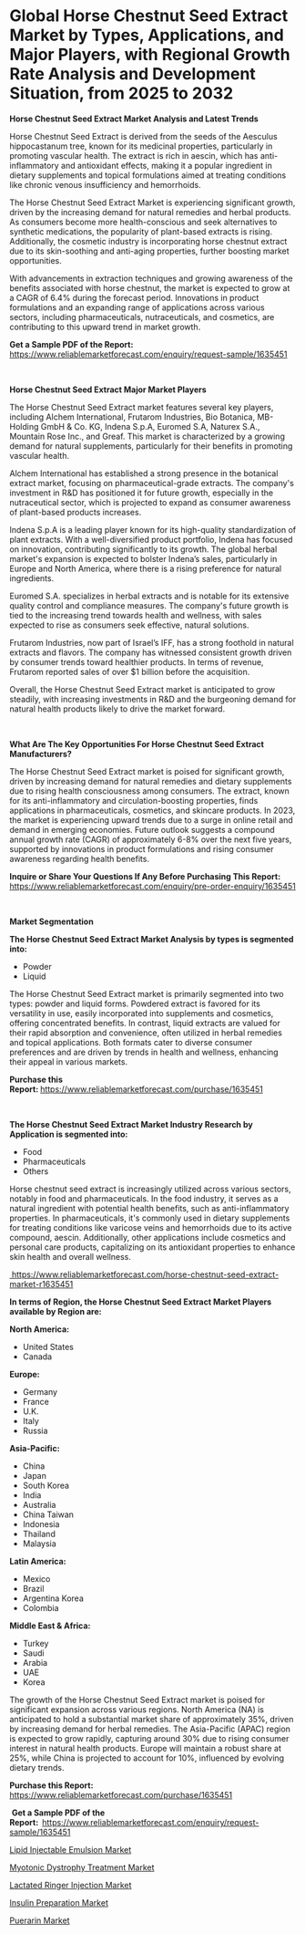<p><h1>Global Horse Chestnut Seed Extract Market by Types, Applications, and Major Players, with Regional Growth Rate Analysis and Development Situation, from 2025 to 2032</h1></p><p><strong>Horse Chestnut Seed Extract Market Analysis and Latest Trends</strong></p>
<p><p>Horse Chestnut Seed Extract is derived from the seeds of the Aesculus hippocastanum tree, known for its medicinal properties, particularly in promoting vascular health. The extract is rich in aescin, which has anti-inflammatory and antioxidant effects, making it a popular ingredient in dietary supplements and topical formulations aimed at treating conditions like chronic venous insufficiency and hemorrhoids.</p><p>The Horse Chestnut Seed Extract Market is experiencing significant growth, driven by the increasing demand for natural remedies and herbal products. As consumers become more health-conscious and seek alternatives to synthetic medications, the popularity of plant-based extracts is rising. Additionally, the cosmetic industry is incorporating horse chestnut extract due to its skin-soothing and anti-aging properties, further boosting market opportunities.</p><p>With advancements in extraction techniques and growing awareness of the benefits associated with horse chestnut, the market is expected to grow at a CAGR of 6.4% during the forecast period. Innovations in product formulations and an expanding range of applications across various sectors, including pharmaceuticals, nutraceuticals, and cosmetics, are contributing to this upward trend in market growth.</p></p>
<p><strong>Get a Sample PDF of the Report:&nbsp;</strong> <a href="https://www.reliablemarketforecast.com/enquiry/request-sample/1635451?utm_campaign=1875&utm_medium=2&utm_source=Github&utm_content=ia&utm_term=08032025&utm_id=horse-chestnut-seed-extract">https://www.reliablemarketforecast.com/enquiry/request-sample/1635451</a></p>
<p>&nbsp;</p>
<p><strong>Horse Chestnut Seed Extract Major Market Players</strong></p>
<p><p>The Horse Chestnut Seed Extract market features several key players, including Alchem International, Frutarom Industries, Bio Botanica, MB-Holding GmbH & Co. KG, Indena S.p.A, Euromed S.A, Naturex S.A., Mountain Rose Inc., and Greaf. This market is characterized by a growing demand for natural supplements, particularly for their benefits in promoting vascular health.</p><p>Alchem International has established a strong presence in the botanical extract market, focusing on pharmaceutical-grade extracts. The company's investment in R&D has positioned it for future growth, especially in the nutraceutical sector, which is projected to expand as consumer awareness of plant-based products increases.</p><p>Indena S.p.A is a leading player known for its high-quality standardization of plant extracts. With a well-diversified product portfolio, Indena has focused on innovation, contributing significantly to its growth. The global herbal market's expansion is expected to bolster Indena’s sales, particularly in Europe and North America, where there is a rising preference for natural ingredients.</p><p>Euromed S.A. specializes in herbal extracts and is notable for its extensive quality control and compliance measures. The company's future growth is tied to the increasing trend towards health and wellness, with sales expected to rise as consumers seek effective, natural solutions.</p><p>Frutarom Industries, now part of Israel’s IFF, has a strong foothold in natural extracts and flavors. The company has witnessed consistent growth driven by consumer trends toward healthier products. In terms of revenue, Frutarom reported sales of over $1 billion before the acquisition.</p><p>Overall, the Horse Chestnut Seed Extract market is anticipated to grow steadily, with increasing investments in R&D and the burgeoning demand for natural health products likely to drive the market forward.</p></p>
<p>&nbsp;</p>
<p><strong>What Are The Key Opportunities For Horse Chestnut Seed Extract Manufacturers?</strong></p>
<p><p>The Horse Chestnut Seed Extract market is poised for significant growth, driven by increasing demand for natural remedies and dietary supplements due to rising health consciousness among consumers. The extract, known for its anti-inflammatory and circulation-boosting properties, finds applications in pharmaceuticals, cosmetics, and skincare products. In 2023, the market is experiencing upward trends due to a surge in online retail and demand in emerging economies. Future outlook suggests a compound annual growth rate (CAGR) of approximately 6-8% over the next five years, supported by innovations in product formulations and rising consumer awareness regarding health benefits.</p></p>
<p><strong>Inquire or Share Your Questions If Any Before Purchasing This Report:</strong> <a href="https://www.reliablemarketforecast.com/enquiry/pre-order-enquiry/1635451?utm_campaign=1875&utm_medium=2&utm_source=Github&utm_content=ia&utm_term=08032025&utm_id=horse-chestnut-seed-extract">https://www.reliablemarketforecast.com/enquiry/pre-order-enquiry/1635451</a></p>
<p>&nbsp;</p>
<p><strong>Market Segmentation</strong></p>
<p><strong>The Horse Chestnut Seed Extract Market Analysis by types is segmented into:</strong></p>
<p><ul><li>Powder</li><li>Liquid</li></ul></p>
<p><p>The Horse Chestnut Seed Extract market is primarily segmented into two types: powder and liquid forms. Powdered extract is favored for its versatility in use, easily incorporated into supplements and cosmetics, offering concentrated benefits. In contrast, liquid extracts are valued for their rapid absorption and convenience, often utilized in herbal remedies and topical applications. Both formats cater to diverse consumer preferences and are driven by trends in health and wellness, enhancing their appeal in various markets.</p></p>
<p><strong>Purchase this Report:&nbsp;</strong><a href="https://www.reliablemarketforecast.com/purchase/1635451?utm_campaign=1875&utm_medium=2&utm_source=Github&utm_content=ia&utm_term=08032025&utm_id=horse-chestnut-seed-extract">https://www.reliablemarketforecast.com/purchase/1635451</a></p>
<p>&nbsp;</p>
<p><strong>The Horse Chestnut Seed Extract Market Industry Research by Application is segmented into:</strong></p>
<p><ul><li>Food</li><li>Pharmaceuticals</li><li>Others</li></ul></p>
<p><p>Horse chestnut seed extract is increasingly utilized across various sectors, notably in food and pharmaceuticals. In the food industry, it serves as a natural ingredient with potential health benefits, such as anti-inflammatory properties. In pharmaceuticals, it's commonly used in dietary supplements for treating conditions like varicose veins and hemorrhoids due to its active compound, aescin. Additionally, other applications include cosmetics and personal care products, capitalizing on its antioxidant properties to enhance skin health and overall wellness.</p></p>
<p><a href="https://www.reliablemarketforecast.com/horse-chestnut-seed-extract-market-r1635451?utm_campaign=1875&utm_medium=2&utm_source=Github&utm_content=ia&utm_term=08032025&utm_id=horse-chestnut-seed-extract">&nbsp;https://www.reliablemarketforecast.com/horse-chestnut-seed-extract-market-r1635451</a></p>
<p><strong>In terms of Region, the Horse Chestnut Seed Extract Market Players available by Region are:</strong></p>
<p>
    <p> <strong> North America: </strong>
        <ul>
            <li>United States</li>
            <li>Canada</li>
        </ul>
        </p> 
    <p> <strong> Europe: </strong>
        <ul>
            <li>Germany</li>
            <li>France</li>
            <li>U.K.</li>
            <li>Italy</li>
            <li>Russia</li>
        </ul>
        </p> 
    <p> <strong> Asia-Pacific: </strong>
        <ul>
            <li>China</li>
            <li>Japan</li>
            <li>South Korea</li>
            <li>India</li>
            <li>Australia</li>
            <li>China Taiwan</li>
            <li>Indonesia</li>
            <li>Thailand</li>
            <li>Malaysia</li>
        </ul>
        </p> 
    <p> <strong> Latin America: </strong>
        <ul>
            <li>Mexico</li>
            <li>Brazil</li>
            <li>Argentina Korea</li>
            <li>Colombia</li>
        </ul>
        </p> 
    <p> <strong> Middle East & Africa: </strong>
        <ul>
            <li>Turkey</li>
            <li>Saudi</li>
            <li>Arabia</li>
            <li>UAE</li>
            <li>Korea</li>
        </ul>
    </p>
    </p>
<p><p>The growth of the Horse Chestnut Seed Extract market is poised for significant expansion across various regions. North America (NA) is anticipated to hold a substantial market share of approximately 35%, driven by increasing demand for herbal remedies. The Asia-Pacific (APAC) region is expected to grow rapidly, capturing around 30% due to rising consumer interest in natural health products. Europe will maintain a robust share at 25%, while China is projected to account for 10%, influenced by evolving dietary trends.</p></p>
<p><strong>Purchase this Report: </strong><a href="https://www.reliablemarketforecast.com/purchase/1635451?utm_campaign=1875&utm_medium=2&utm_source=Github&utm_content=ia&utm_term=08032025&utm_id=horse-chestnut-seed-extract">https://www.reliablemarketforecast.com/purchase/1635451</a></p>
<p>&nbsp;<strong>Get a Sample PDF of the Report:&nbsp;&nbsp;</strong><a href="https://www.reliablemarketforecast.com/enquiry/request-sample/1635451?utm_campaign=1875&utm_medium=2&utm_source=Github&utm_content=ia&utm_term=08032025&utm_id=horse-chestnut-seed-extract">https://www.reliablemarketforecast.com/enquiry/request-sample/1635451</a></p>
<p><strong></strong></p>
<p><p><a href="https://github.com/rentzszaszjn/Market-Research-Report-List-1/blob/main/lipid-injectable-emulsion-market.md?utm_campaign=1875&utm_medium=2&utm_source=Github&utm_content=ia&utm_term=08032025&utm_id=horse-chestnut-seed-extract">Lipid Injectable Emulsion Market</a></p><p><a href="https://github.com/doganaqev/Market-Research-Report-List-1/blob/main/myotonic-dystrophy-treatment-market.md?utm_campaign=1875&utm_medium=2&utm_source=Github&utm_content=ia&utm_term=08032025&utm_id=horse-chestnut-seed-extract">Myotonic Dystrophy Treatment Market</a></p><p><a href="https://github.com/sitarzerpa3d/Market-Research-Report-List-1/blob/main/lactated-ringer-injection-market.md?utm_campaign=1875&utm_medium=2&utm_source=Github&utm_content=ia&utm_term=08032025&utm_id=horse-chestnut-seed-extract">Lactated Ringer Injection Market</a></p><p><a href="https://github.com/omemaeuseda/Market-Research-Report-List-1/blob/main/insulin-preparation-market.md?utm_campaign=1875&utm_medium=2&utm_source=Github&utm_content=ia&utm_term=08032025&utm_id=horse-chestnut-seed-extract">Insulin Preparation Market</a></p><p><a href="https://github.com/yenagmah/Market-Research-Report-List-1/blob/main/puerarin-market.md?utm_campaign=1875&utm_medium=2&utm_source=Github&utm_content=ia&utm_term=08032025&utm_id=horse-chestnut-seed-extract">Puerarin Market</a></p></p>